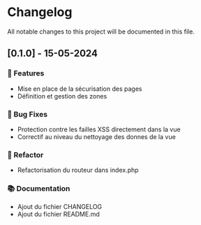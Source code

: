 # Changelog

All notable changes to this project will be documented in this file.

## [0.1.0] - 15-05-2024

### 🚀 Features

- Mise en place de la sécurisation des pages
- Définition et gestion des zones

### 🐛 Bug Fixes

- Protection contre les failles XSS directement dans la vue
- Correctif au niveau du nettoyage des donnes de la vue

### 🚜 Refactor

- Refactorisation du routeur dans index.php

### 📚 Documentation

- Ajout du fichier CHANGELOG
- Ajout du fichier README.md

<!-- generated by git-cliff -->
